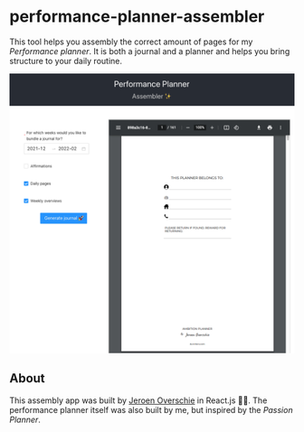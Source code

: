 # performance-planner-assembler

This tool helps you assembly the correct amount of pages for my _Performance planner_. It is both a journal and a planner and helps you bring structure to your daily routine. 

![performance planner example](./example_screenshot.png)

## About

This assembly app was built by [Jeroen Overschie](https://jeroenoverschie.nl/) in React.js ✌🏻. The performance planner itself was also built by me, but inspired by the _Passion Planner_. 
